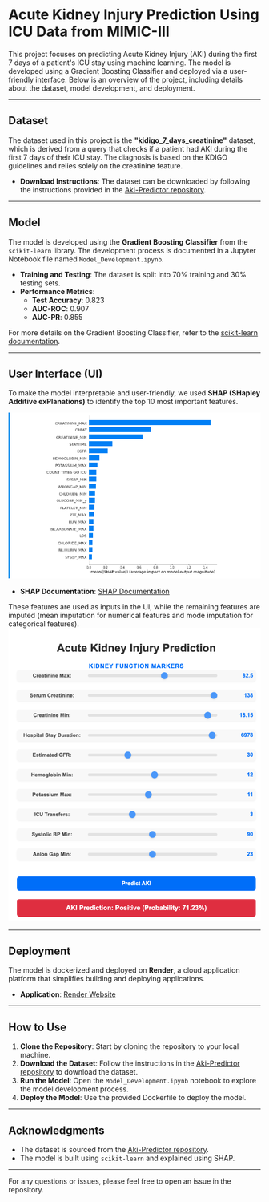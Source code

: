 # Acute Kidney Injury Prediction Using ICU Data from MIMIC-III

This project focuses on predicting Acute Kidney Injury (AKI) during the first 7 days of a patient's ICU stay using machine learning. The model is developed using a Gradient Boosting Classifier and deployed via a user-friendly interface. Below is an overview of the project, including details about the dataset, model development, and deployment.

---

## Dataset

The dataset used in this project is the **"kidigo_7_days_creatinine"** dataset, which is derived from a query that checks if a patient had AKI during the first 7 days of their ICU stay. The diagnosis is based on the KDIGO guidelines and relies solely on the creatinine feature.

- **Download Instructions**: The dataset can be downloaded by following the instructions provided in the [Aki-Predictor repository](https://github.com/ExaScience/Aki-Predictor).

---

## Model

The model is developed using the **Gradient Boosting Classifier** from the `scikit-learn` library. The development process is documented in a Jupyter Notebook file named `Model_Development.ipynb`.

- **Training and Testing**: The dataset is split into 70% training and 30% testing sets.
- **Performance Metrics**:
  - **Test Accuracy**: 0.823
  - **AUC-ROC**: 0.907
  - **AUC-PR**: 0.855

For more details on the Gradient Boosting Classifier, refer to the [scikit-learn documentation](https://scikit-learn.org/stable/modules/generated/sklearn.ensemble.GradientBoostingClassifier.html).

---

## User Interface (UI)

To make the model interpretable and user-friendly, we used **SHAP (SHapley Additive exPlanations)** to identify the top 10 most important features. 

![Important Features of Global Importance](Images/important_features.png)

- **SHAP Documentation**: [SHAP Documentation](https://shap.readthedocs.io/en/latest/)


These features are used as inputs in the UI, while the remaining features are imputed (mean imputation for numerical features and mode imputation for categorical features).
![Model UI](Images/model_ui.png)



---

## Deployment

The model is dockerized and deployed on **Render**, a cloud application platform that simplifies building and deploying applications.

- **Application**: [Render Website](https://acute-kidney-injury-prediction-app.onrender.com/)

---

## How to Use

1. **Clone the Repository**: Start by cloning the repository to your local machine.
2. **Download the Dataset**: Follow the instructions in the [Aki-Predictor repository](https://github.com/ExaScience/Aki-Predictor) to download the dataset.
3. **Run the Model**: Open the `Model_Development.ipynb` notebook to explore the model development process.
4. **Deploy the Model**: Use the provided Dockerfile to deploy the model.

---

## Acknowledgments

- The dataset is sourced from the [Aki-Predictor repository](https://github.com/ExaScience/Aki-Predictor).
- The model is built using `scikit-learn` and explained using SHAP.

---

For any questions or issues, please feel free to open an issue in the repository.
